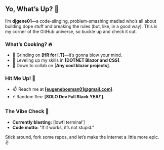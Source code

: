 ## Yo, What’s Up? 👋

I’m **djgene01**—a code-slinging, problem-smashing madlad who’s all about building dope stuff and breaking the rules (but, like, in a good way). This is my corner of the GitHub universe, so buckle up and check it out.

### What’s Cooking? 🔥
- 🔭 Grinding on **[HR for I.T]**—it’s gonna blow your mind.
- 🌱 Leveling up my skills in **[DOTNET Blazor and CSS]**.
- 👯 Down to collab on **[Any cool blazor projects]**.

### Hit Me Up! 💾
- 📫 Reach me at **[eugenebosman01@gmail.com]**.
- ⚡ Random flex: **[SOLO Dev Full Stack YEA!’]**.

### The Vibe Check 🌌
- **Currently blasting:** [lowfi terminal’]
- **Code motto:** “If it works, it’s not stupid.”

Stick around, fork some repos, and let’s make the internet a little more epic. ✌️
